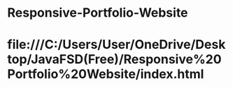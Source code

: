 # Responsive-Portfolio-Website
# file:///C:/Users/User/OneDrive/Desktop/JavaFSD(Free)/Responsive%20Portfolio%20Website/index.html
